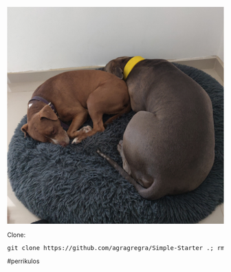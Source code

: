 <p><img src="https://github.com/VnVBootcamp/perrikulos/blob/master/images/perrikulos-main-img.jpg" alt="Start HTML Template"></p>
<p>Clone:</p>
<pre>git clone https://github.com/agragregra/Simple-Starter .; rm -rf trunk .gitignore readme.md .git</pre>
#perrikulos
